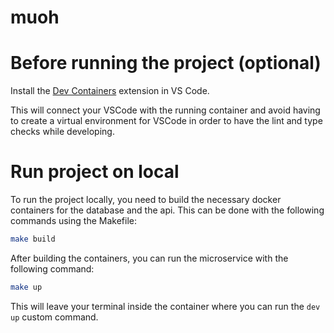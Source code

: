 # muoh

# Before running the project (optional)

Install the [Dev Containers](https://marketplace.visualstudio.com/items?itemName=ms-vscode-remote.remote-containers) extension in VS Code.

This will connect your VSCode with the running container and avoid having to create a virtual environment for VSCode in order to have the lint and type checks while developing.

# Run project on local

To run the project locally, you need to build the necessary docker containers for the database
and the api. This can be done with the following commands using the Makefile:

```bash
make build
```

After building the containers, you can run the microservice with the following command:

```bash
make up
```
This will leave your terminal inside the container where you can run the `dev up` custom command.


